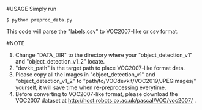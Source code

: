 #USAGE
Simply run
```
$ python preproc_data.py
```
This code will parse the "labels.csv" to VOC2007-like or csv format.

#NOTE
1. Change "DATA_DIR" to the directory where your "object_detection_v1" and "object_detection_v1_2" locate.
2. "devkit_path" is the target path to place VOC2007-like format data.
3. Please copy all the images in "object_detection_v1" and "object_detection_v1_2" to "path/to/VOCdevkit/VOC2019/JPEGImages/" yourself, it will save time when re-preprocessing everytime.
4. Before converting to VOC2007-like format, please download the VOC2007 dataset at http://host.robots.ox.ac.uk/pascal/VOC/voc2007/ .
